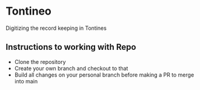 # Tontineo


Digitizing the record keeping in Tontines

## Instructions to working with Repo


- Clone the repository
- Create your own branch and checkout to that
- Build all changes on your personal branch before making a PR to merge into main
